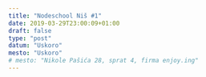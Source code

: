 ```yaml
---
title: "Nodeschool Niš #1"
date: 2019-03-29T23:00:09+01:00
draft: false
type: "post"
datum: "Uskoro"
mesto: "Uskoro"
# mesto: "Nikole Pašića 28, sprat 4, firma enjoy.ing"
---
```


